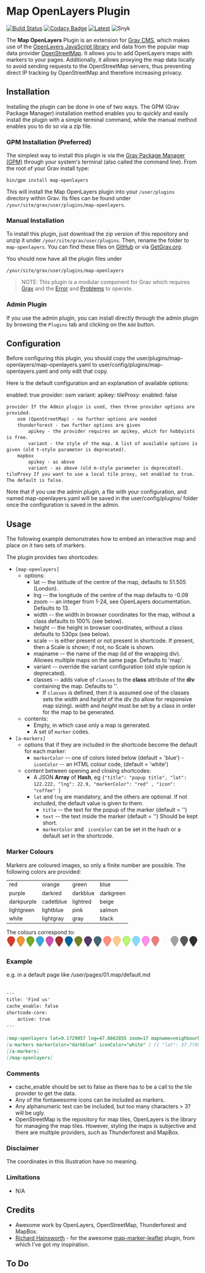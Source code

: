 # Map OpenLayers Plugin
[![Build Status](https://github.com/tazinc/grav-plugin-map-openlayers/actions/workflows/quality-workflow.yml/badge.svg)](https://github.comtazinc/grav-plugin-map-openlayers/actions?workflow=Quality+Build)
[![Codacy Badge](https://app.codacy.com/project/badge/Grade/4801382c78e446ca81f46b21de3f35a3)](https://app.codacy.com/gh/tazinc/grav-plugin-map-openlayers/dashboard?utm_source=gh&utm_medium=referral&utm_content=&utm_campaign=Badge_grade)
[![Latest](https://img.shields.io/github/release/tazinc/grav-plugin-map-openlayers.svg)](https://github.com/tazinc/grav-plugin-map-openlayers)
![Snyk](https://snyk.io/test/github/tazinc/grav-plugin-map-openlayers/badge.svg)

The **Map OpenLayers** Plugin is an extension for [Grav CMS](https://getgrav.org/), which makes use of the [OpenLayers JavaScript library](https://openlayers.org/) and data from the popular map data provider [OpenStreetMap](https://www.openstreetmap.org). It allows you to add OpenLayers maps with markers to your pages. Additionally, it allows proxying the map data locally to avoid sending requests to the OpenStreetMap servers, thus preventing direct IP tracking by OpenStreetMap and therefore increasing privacy.

## Installation

Installing the plugin can be done in one of two ways. The GPM (Grav Package Manager) installation method enables you to quickly and easily install the plugin with a simple terminal command, while the manual method enables you to do so via a zip file.

### GPM Installation (Preferred)

The simplest way to install this plugin is via the [Grav Package Manager (GPM)](http://learn.getgrav.org/advanced/grav-gpm) through your system's terminal (also called the command line).  From the root of your Grav install type:

    bin/gpm install map-openlayers

This will install the Map OpenLayers plugin into your `/user/plugins` directory within Grav. Its files can be found under `/your/site/grav/user/plugins/map-openlayers`.

### Manual Installation

To install this plugin, just download the zip version of this repository and unzip it under `/your/site/grav/user/plugins`. Then, rename the folder to `map-openlayers`. You can find these files on [GitHub](https://github.com/gschafra/grav-plugin-map-openlayers) or via [GetGrav.org](http://getgrav.org/downloads/plugins#extras).

You should now have all the plugin files under

    /your/site/grav/user/plugins/map-openlayers

> NOTE: This plugin is a modular component for Grav which requires [Grav](http://github.com/getgrav/grav) and the [Error](https://github.com/getgrav/grav-plugin-error) and [Problems](https://github.com/getgrav/grav-plugin-problems) to operate.

### Admin Plugin

If you use the admin plugin, you can install directly through the admin plugin by browsing the `Plugins` tab and clicking on the `Add` button.

## Configuration

Before configuring this plugin, you should copy the user/plugins/map-openlayers/map-openlayers.yaml to user/config/plugins/map-openlayers.yaml and only edit that copy.

Here is the default configuration and an explanation of available options:

enabled: true
provider: osm
variant:
apikey:
tileProxy:
  enabled: false

    provider If the Admin plugin is used, then three provider options are provided.
        osm (OpenStreetMap) - no further options are needed
        thunderforest - two further options are given
            apikey - the provider requires an apikey, which for hobbyists is free.
            variant - the style of the map. A list of available options is given (old t-style parameter is deprecated).
        mapbox
            apikey - as above
            variant - as above (old m-style parameter is deprecated).
    tileProxy If you want to use a local tile proxy, set enabled to true. The default is false.

Note that if you use the admin plugin, a file with your configuration, and named map-openlayers.yaml will be saved in the user/config/plugins/ folder once the configuration is saved in the admin.

## Usage

The following example demonstrates how to embed an interactive map and place on it two sets of markers.

The plugin provides two shortcodes:
- `[map-openlayers]`
    - options:
        - lat -- the latitude of the centre of the map, defaults to 51.505 (London).
        - lng -- the longitude of the centre of the map  defaults to -0.09
        - zoom -- an integer from 1-24, see OpenLayers documentation. Defaults to 13.
        - width -- the width in browser coordinates for the map, without a class defaults to 100% (see below).
        - height -- the height in browser coordinates, without a class defaults to 530px (see below).
        - scale -- is either present or not present in shortcode. If present, then a Scale is shown; if not, no Scale is shown.
        - mapname -- the name of the map (id of the wrapping div). Allowes multiple maps on the same page. Defaults to 'map'.
        - variant -- override the variant configuration (old style option is deprecated).
        - classes -- adds value of `classes` to the **class** attribute of the **div** containing the map. Defaults to ''.
            - If `classes` is defined, then it is assumed one of the classes sets the *width* and *height* of the div (to allow for responsive map sizing). *width* and *height* must be set by a class in order for the map to be generated.
    - contents:
        - Empty, in which case only a map is generated.
        - A set of `marker` codes.
- `[a-markers]`
    - options that if they are included in the shortcode become the default for each marker:
        - `markerColor` -- one of colors listed below  (default = 'blue')
        -` iconColor` -- an HTML colour code, (default = 'white')
    - content between opening and closing shortcodes:
        - A JSON **Array** of **Hash**, eg
            `{"title": "popup title", "lat": 122.222, "lng": 22.9, "markerColor": "red" , "icon": "coffee" }`
        - `lat` and `lng` are mandatory, and the others are optional. If not included, the default value is given to them.
            - `title` -- the text for the popup of the marker (default = '')
            - `text` -- the text inside the marker (default = '') Should be kept short.
            - `markerColor` and ` iconColor` can be set in the hash or a default set in the shortcode.

### Marker Colours
Markers are coloured images, so only a finite number are possible. The following colors are provided:

| |  |  |  |
|---|---|---|---|
| red | orange | green | blue |
| purple | darkred | darkblue | darkgreen |
| darkpurple | cadetblue | lightred | beige |
| lightgreen | lightblue | pink | salmon |
|white | lightgray | gray | black |

The colours correspond to:
![](assets/images/markers-soft.png)

### Example

e.g. in a default page like /user/pages/01.map/default.md

```markdown

---
title: 'Find us'
cache_enable: false
shortcode-core:
    active: true
---

[map-openlayers lat=9.1729057 lng=47.6662855 zoom=17 mapname=neighbourhood]
[a-markers markerColor="darkblue" iconColor="white" ] [{ "lat": 37.7749, "lng": -122.4194, "icon": "home", "title": "Home Position" } ]
[/a-markers]
[/map-openlayers]

```

### Comments
- cache_enable should be set to false as there has to be a call to the tile provider to get the data.
- Any of the fontawesome icons can be included as markers.
- Any alphanumeric text can be included, but too many characters > 3? will be ugly.
- OpenStreetMap is the repository for map tiles, OpenLayers is the library for managing the map tiles. However, styling the maps is subjective and there are multiple providers, such as Thunderforest and MapBox.

### Disclaimer
The coordinates in this illustration have no meaning.

### Limitations
- N/A

## Credits

- Awesome work by OpenLayers, OpenStreetMap, Thunderforest and MapBox.
- [Richard Hainsworth](https://github.com/finanalyst) - for the awesome [map-marker-leaflet](https://github.com/finanalyst/grav-plugin-map-marker-leaflet) plugin, from which I've got my inspiration.

## To Do